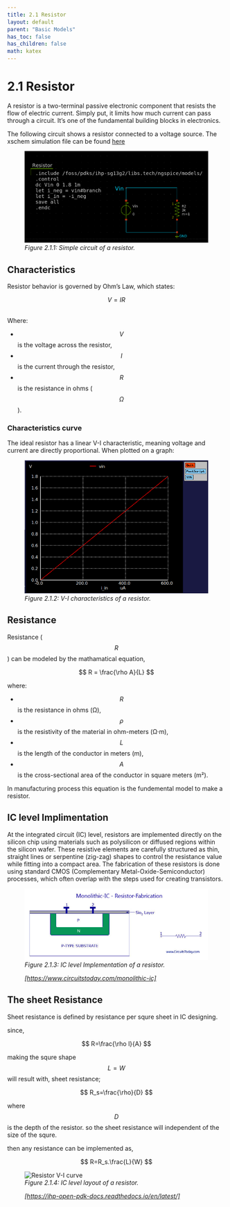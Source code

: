 ```yaml
---
title: 2.1 Resistor
layout: default
parent: "Basic Models"
has_toc: false
has_children: false
math: katex
---
```


# 2.1 Resistor
A resistor is a two-terminal passive electronic component that resists the flow of electric current. Simply put, it limits how much current can pass through a circuit. It’s one of the fundamental building blocks in electronics.

The following circuit shows a resistor connected to a voltage source. The xschem simulation file can be found [here](./simulation_files/xschem/01_Resistor_DC_sweep.sch)
<figure>
  <img src="./images/basic_models/sch_resistor_xschem.png" alt="Resistor V-I curve" width="500">
  <figcaption><em>Figure 2.1.1: Simple circuit of a resistor.</em></figcaption>
</figure>

## Characteristics
Resistor behavior is governed by Ohm’s Law, which states:

$$V=IR$$

<br>
Where:

- $$V$$ is the voltage across the resistor,
- $$I$$ is the current through the resistor,
- $$R$$ is the resistance in ohms ($$Ω$$).

### Characteristics curve
The ideal resistor has a linear V-I characteristic, meaning voltage and current are directly proportional. When plotted on a graph:
<figure>
  <img src="./images/basic_models/plot_VIR.png" alt="Resistor V-I curve" width="500">
  <figcaption><em>Figure 2.1.2: V-I characteristics of a resistor.</em></figcaption>
</figure>

## Resistance

Resistance ($$R$$) can be modeled by the mathamatical equation,

$$
R = \frac{\rho A}{L}
$$

where:

- $$R$$ is the resistance in ohms (Ω),
- $$ \rho $$ is the resistivity of the material in ohm-meters (Ω·m),
- $$L$$ is the length of the conductor in meters (m),
- $$A$$ is the cross-sectional area of the conductor in square meters (m²).

In manufacturing process this equation is the fundemental model to make a resistor.


## IC level Implimentation
At the integrated circuit (IC) level, resistors are implemented directly on the silicon chip using materials such as polysilicon or diffused regions within the silicon wafer. These resistive elements are carefully structured as thin, straight lines or serpentine (zig-zag) shapes to control the resistance value while fitting into a compact area. The fabrication of these resistors is done using standard CMOS (Complementary Metal-Oxide-Semiconductor) processes, which often overlap with the steps used for creating transistors.

<figure>
  <img src="./images/basic_models/resistor.jpg" alt="Resistor V-I curve" width="500">
  <figcaption><em>Figure 2.1.3: IC level Implementation of a resistor.
  
  [https://www.circuitstoday.com/monolithic-ic]</em></figcaption>
</figure>

## The sheet Resistance
Sheet resistance is defined by resistance per squre sheet in IC designing.

since,

$$
R=\frac{\rho l}{A}
$$

making the squre shape $$L=W$$ will result with, sheet resistance;

$$
R_s=\frac{\rho}{D}
$$

where $$D$$ is the depth of the resistor. so the sheet resistance will independent of the size of the squre. 

then any resistance can be implemented as,

$$
R=R_s.\frac{L}{W}
$$

<figure>
  <img src="./images/basic_models/resistor_layout.png" alt="Resistor V-I curve" width="200">
  <figcaption><em>Figure 2.1.4: IC level layout of a resistor.
  
  [https://ihp-open-pdk-docs.readthedocs.io/en/latest/]</em></figcaption>
</figure>